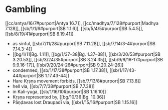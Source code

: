 # Gambling

[[cc/antya/16/7#purport|Antya 16.7]], [[cc/madhya/7/128#purport|Madhya 7.128]], [[sb/1/1/6#purport|SB 1.1.6]], [[sb/5/4/5#purport|SB 5.4.5]], [[sb/8/19/41#purport|SB 8.19.41]]

* as sinful, [[sb/7/11/28#purport|SB 7.11.28]], [[sb/7/14/3-4#purport|SB 7.14.3-4]]
*  [[bg/1/11|Bg. 1.11]], [[bg/1/37–38|Bg. 1.37–38]], [[sb/3/20/53#purport|SB 3.20.53]], [[sb/3/24/35#purport|SB 3.24.35]], [[sb/9/9/16-17#purport|SB 9.9.16-17]], [[sb/9/20/24-26#purport|SB 9.20.24-26]]
* condemned, [[sb/1/17/38#purport|SB 1.17.38]], [[sb/1/17/43-44#purport|SB 1.17.43-44]]
* Hare Kṛṣṇa movement forbids, [[sb/7/13/8#purport|SB 7.13.8]]
* hell via, [[sb/7/7/38#purport|SB 7.7.38]]
* in Kali-yuga, [[sb/1/16/10#purport|SB 1.16.10]]
* Kṛṣṇa represented by, [[bg/10/36|Bg. 10.36]]
* Pāṇḍavas lost Draupadī via, [[sb/1/15/16#purport|SB 1.15.16]]
